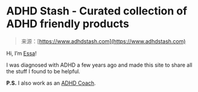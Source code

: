 <!--yml
category: 未分类
date: 2024-05-27 14:56:06
-->

# ADHD Stash - Curated collection of ADHD friendly products

> 来源：[https://www.adhdstash.com](https://www.adhdstash.com)

Hi, I’m [Essa](https://www.linkedin.com/in/essasaulat/?originalSubdomain=uk)!

I was diagnosed with ADHD a few years ago and made this site to share all the stuff I found to be helpful.

**P.S.** I also work as an [ADHD Coach](https://www.adhdwell.io/).